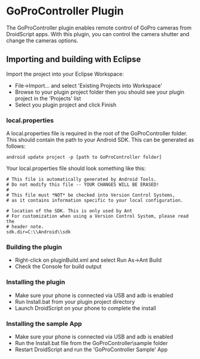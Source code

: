 # GoProController Plugin

The GoProController plugin enables remote control of GoPro cameras from DroidScript apps. With this plugin, you can control the camera shutter and change the cameras options.

## Importing and building with Eclipse

Import the project into your Eclipse Workspace:
- File->Import... and select 'Existing Projects into Workspace'
- Browse to your plugin project folder then you should see your plugin project in the 'Projects' list
- Select you plugin project and click Finish

### local.properties

A local.properties file is required in the root of the GoProController folder. This should contain the path to your Android SDK. This can be generated as follows:

`android update project -p [path to GoProController folder]`

Your local.properties file should look something like this:

```
# This file is automatically generated by Android Tools.
# Do not modify this file -- YOUR CHANGES WILL BE ERASED!
#
# This file must *NOT* be checked into Version Control Systems,
# as it contains information specific to your local configuration.

# location of the SDK. This is only used by Ant
# For customization when using a Version Control System, please read the
# header note.
sdk.dir=C:\\Android\\sdk
```

### Building the plugin
- Right-click on pluginBuild.xml and select Run As->Ant Build
- Check the Console for build output

### Installing the plugin
- Make sure your phone is connected via USB and adb is enabled
- Run Install.bat from your plugin project directory
- Launch DroidScript on your phone to complete the install

### Installing the sample App
- Make sure your phone is connected via USB and adb is enabled
- Run the Install.bat file from the GoProController\sample folder
- Restart DroidScript and run the 'GoProController Sample' App

